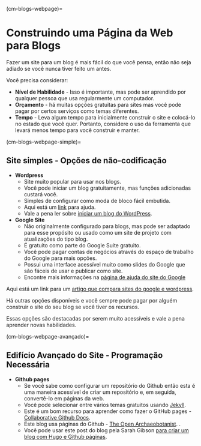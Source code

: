 (cm-blogs-webpage)=
# Construindo uma Página da Web para Blogs

Fazer um site para um blog é mais fácil do que você pensa, então não seja adiado se você nunca tiver feito um antes.

Você precisa considerar:
* **Nível de Habilidade** - Isso é importante, mas pode ser aprendido por qualquer pessoa que usa regularmente um computador.
* **Orçamento** - há muitas opções gratuitas para sites mas você pode pagar por certos serviços como temas diferentes.
* **Tempo** - Leva algum tempo para inicialmente construir o site e colocá-lo no estado que você quer. Portanto, considere o uso da ferramenta que levará menos tempo para você construir e manter.

(cm-blogs-webpage-simple)=
## Site simples - Opções de não-codificação
* **Wordpress**
    * Site muito popular para usar nos blogs.
    * Você pode iniciar um blog gratuitamente, mas funções adicionadas custará você.
    * Simples de configurar como moda de bloco fácil embutida.
    * Aqui está um [link](https://wordpress.com/go/category/content-blogging/) para ajuda.
    * Vale a pena ler sobre [iniciar um blog do WordPress](https://www.podcastinsights.com/start-a-wordpress-blog/).
* **Google Site**
    - Não originalmente configurado para blogs, mas pode ser adaptado para esse propósito ou usado como um site de projeto com atualizações do tipo blog.
    - É gratuito como parte do Google Suite gratuito.
    - Você pode pagar contas de negócios através do espaço de trabalho do Google para mais opções.
    - Possui uma interface acessível muito como slides do Google que são fáceis de usar e publicar como site.
    - Encontre mais informações na [página de ajuda do site do Google](https://support.google.com/sites/?hl=en#topic=7184580)

Aqui está um link para um [artigo que compara sites do google e wordpress](https://superbwebsitebuilders.com/google-sites-vs-wordpress/).

Há outras opções disponíveis e você sempre pode pagar por alguém construir o site do seu blog se você tiver os recursos.

Essas opções são destacadas por serem muito acessíveis e vale a pena aprender novas habilidades.

(cm-blogs-webpage-avançado)=
## Edifício Avançado do Site - Programação Necessária

* **Github pages**
    * Se você sabe como configurar um repositório do Github então esta é uma maneira acessível de criar um repositório e, em seguida, convertê-lo em páginas da web.
    * Você pode selecionar entre vários temas gratuitos usando [Jekyll](https://docs.github.com/en/github/working-with-github-pages/setting-up-a-github-pages-site-with-jekyll).
    * Este é um bom recurso para aprender como fazer o GitHub pages - [Collaborative Github Docs](https://cassgvp.github.io/github-for-collaborative-documentation/docs/tut/4-2-Make-your-Pages-site.html).
    * Este blog usa páginas do Github - [The Open Archaeobotanist](https://ekaroune.github.io/The-Open-Archaeobotanist/). .
    * Você pode usar este post do blog pela Sarah Gibson [para criar um blog com Hugo e Github páginas](https://sgibson91.github.io/blog/hugo-tutorial/).
